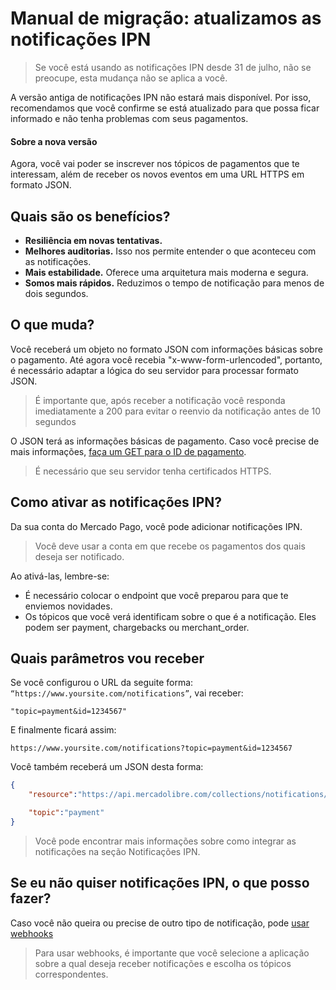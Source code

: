 # Manual de migração: atualizamos as notificações IPN

> Se você está usando as notificações IPN desde 31 de julho, não se preocupe, esta mudança não se aplica a você.  

A versão antiga de notificações IPN não estará mais disponível. Por isso, recomendamos que você confirme se está atualizado para que possa ficar informado e não tenha problemas com seus pagamentos.

#### Sobre a nova versão

Agora, você vai poder se inscrever nos tópicos de pagamentos que te interessam, além de receber os novos eventos em uma URL HTTPS em formato JSON.  

## Quais são os benefícios?

- **Resiliência em novas tentativas.**
- **Melhores auditorias.** Isso nos permite entender o que aconteceu com as notificações.
- **Mais estabilidade.** Oferece uma arquitetura mais moderna e segura. 
- **Somos mais rápidos.** Reduzimos o tempo de notificação para menos de dois segundos.

## O que muda?

Você receberá um objeto no formato JSON com informações básicas sobre o pagamento.
Até agora você recebia "x-www-form-urlencoded", portanto, é necessário adaptar a lógica do seu servidor para processar formato JSON. 

> É importante que, após receber a notificação você responda imediatamente a 200 para evitar o reenvio da notificação antes de 10 segundos

O JSON terá as informações básicas de pagamento. Caso você precise de mais informações, [faça um GET para o ID de pagamento](https://www.mercadopago[FAKER][URL][DOMAIN]/developers/pt/reference/payments/_payments_id/get).  

> É necessário que seu servidor tenha certificados HTTPS.

## Como ativar as notificações IPN?

Da sua conta do Mercado Pago, você pode adicionar notificações IPN.

> Você deve usar a conta em que recebe os pagamentos dos quais deseja ser notificado.

Ao ativá-las, lembre-se: 

- É necessário colocar o endpoint que você preparou para que te enviemos novidades.
- Os tópicos que você verá identificam sobre o que é a notificação. Eles podem ser payment, chargebacks ou merchant_order.

## Quais parâmetros vou receber

Se você configurou o URL da seguite forma: `“https://www.yoursite.com/notifications”`, vai receber:  


```query
"topic=payment&id=1234567"
```

E finalmente ficará assim:

`https://www.yoursite.com/notifications?topic=payment&id=1234567`

Você também receberá um JSON desta forma:

```json
{
	"resource":"https://api.mercadolibre.com/collections/notifications/1234567",

	"topic":"payment"
}
```

> Você pode encontrar mais informações sobre como integrar as notificações na seção Notificações IPN.

## Se eu não quiser notificações IPN, o que posso fazer?

Caso você não queira ou precise de outro tipo de notificação, pode [usar webhooks](https://www.mercadopago[FAKER][URL][DOMAIN]/developers/panel/notifications)

> Para usar webhooks, é importante que você selecione a aplicação sobre a qual deseja receber notificações e escolha os tópicos correspondentes.